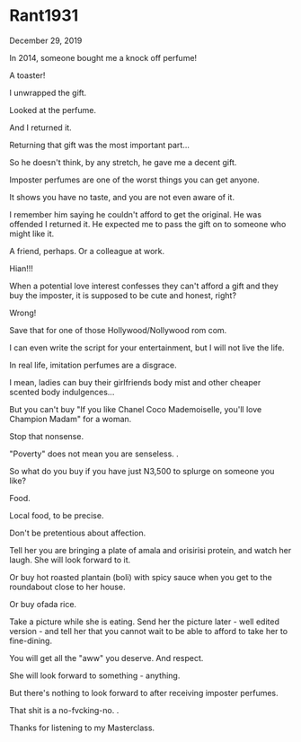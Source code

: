 # Rant1931


December  29, 2019

In 2014, someone bought me a knock off perfume!

A toaster!

I unwrapped the gift. 

Looked at the perfume.

And I returned it.

Returning that gift was the most important part...

So he doesn't think, by any stretch, he gave me a decent gift.

Imposter perfumes are one of the worst things you can get anyone.

It shows you have no taste, and you are not even aware of it.

I remember him saying he couldn't afford to get the original. He was offended I returned it. He expected me to pass the gift on to someone who might like it.

A friend, perhaps. Or a colleague at work.

Hian!!!

When a potential love interest confesses they can't afford a gift and they buy the imposter, it is supposed to be cute and honest, right?

Wrong!

Save that for one of those Hollywood/Nollywood rom com. 

I can even write the script for your entertainment, but I will not live the life.

In real life, imitation perfumes are a disgrace.

I mean, ladies can buy their girlfriends body mist and other cheaper scented body indulgences...

But you can't buy "If you like Chanel Coco Mademoiselle, you'll love Champion Madam" for a woman.

Stop that nonsense.

"Poverty" does not mean you are senseless.
.

So what do you buy if you have just N3,500 to splurge on someone you like?

Food.

Local food, to be precise.

Don't be pretentious about affection.

Tell her you are bringing a plate of amala and orisirisi protein, and watch her laugh. She will look forward to it.

Or buy hot roasted plantain (boli) with spicy sauce when you get to the roundabout close to her house.

Or buy ofada rice.

Take a picture while she is eating. Send her the picture later - well edited version - and tell her that you cannot wait to be able to afford to take her to fine-dining.

You will get all the "aww" you deserve. And respect. 

She will look forward to something - anything.

But there's nothing to look forward to after receiving imposter perfumes. 

That shit is a no-fvcking-no.
.

Thanks for listening to my Masterclass.